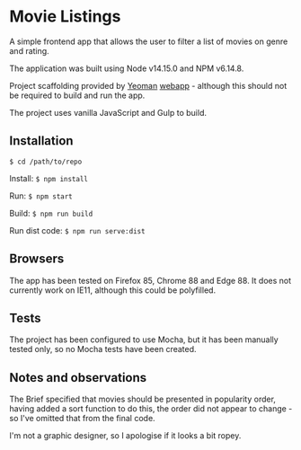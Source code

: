 # Movie Listings

A simple frontend app that allows the user to filter a list of movies on genre and rating.

The application was built using Node v14.15.0 and NPM v6.14.8.

Project scaffolding provided by [Yeoman](https://yeoman.io/) [webapp](https://github.com/yeoman/generator-webapp) - although this should not be required to build and run the app.

The project uses vanilla JavaScript and Gulp to build.

## Installation
`$ cd /path/to/repo`

Install: `$ npm install`

Run: `$ npm start`

Build: `$ npm run build`

Run dist code: `$ npm run serve:dist`

## Browsers
The app has been tested on Firefox 85, Chrome 88 and Edge 88. It does not currently work on IE11, although this could be polyfilled.

## Tests
The project has been configured to use Mocha, but it has been manually tested only, so no Mocha tests have been created.

## Notes and observations
The Brief specified that movies should be presented in popularity order, having added a sort function to do this, the order did not appear to change - so I've omitted that from the final code.

I'm not a graphic designer, so I apologise if it looks a bit ropey.
